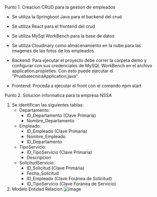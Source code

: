 Punto 1. Creacion CRUD para la gestion de empleados
* Se utiliza la Springboot Java para el backend del crud
* Se utiliza React para el frontend del crud
* Se utiliza MySql WorkBench para la base de datos
* Se utiliza Cloudinary como almacenamiento en la nube para las imagenes de las fotos de los empleados

* Backend: Para ejecutar el proyecto debe correr la carpeta demo y configurar con sus credenciales de MySQL WorkBench en el archivo application.propieties. Con esto puede ejecutar el "PruebatecnicaApplication.java".
* Frontend: Proceda a ejecutar el front con el comando npm start 

Punto 2. Solucion informatica para la empresa NSSA
1. Se identifican las siguientes tablas:
   * Departamento:
     - ID_Departamento  (Clave Primaria)
     - Nombre_Departamento
   * Empleado:
     - ID_Empleado  (Clave Primaria)
     - Nombre_Empleado
     - ID_Departamento 
   * TipoServicio:
     - ID_TipoServicio  (Clave Primaria)
     - Descripcion
   * SolicitudServicio:
     - ID_Solicitud  (Clave Primaria)
     - Fecha_Solicitud
     - ID_Empleado  (Clave Foránea de Solicitud)
     - ID_TipoServicio  (Clave Foránea de Servicio)
2. Modelo Entidad Relacion
   ![image](https://github.com/DanlerLo/PruebaTecnica/assets/50645244/61d097a2-6046-48d7-8ba8-900827383b00)
